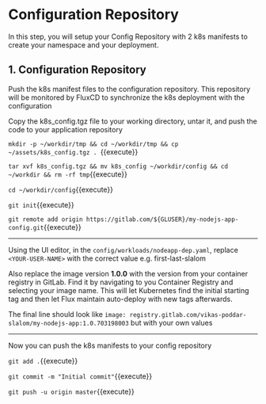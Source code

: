 # Configuration Repository

In this step, you will setup your Config Repository with 2 k8s manifests to create your namespace and your deployment. 

## 1. Configuration Repository

Push the k8s manifest files to the configuration repository. This repository will be monitored by FluxCD to synchronize the k8s deployment with the configuration

Copy the k8s_config.tgz file to your working directory, untar it, and push the code to your application repository

`mkdir -p ~/workdir/tmp && cd ~/workdir/tmp && cp ~/assets/k8s_config.tgz . `{{execute}}

`tar xvf k8s_config.tgz && mv k8s_config ~/workdir/config && cd ~/workdir && rm -rf tmp`{{execute}}

`cd ~/workdir/config`{{execute}}

`git init`{{execute}}

`git remote add origin https://gitlab.com/${GLUSER}/my-nodejs-app-config.git`{{execute}}

---

Using the UI editor, in the `config/workloads/nodeapp-dep.yaml`, replace `<YOUR-USER-NAME>` with the correct value e.g. first-last-slalom

Also replace the image version **1.0.0** with the version from your container registry in GitLab. Find it by navigating to you Container Registry and selecting your image name. This will let Kubernetes find the initial starting tag and then let Flux maintain auto-deploy with new tags afterwards.

The final line should look like `image: registry.gitlab.com/vikas-poddar-slalom/my-nodejs-app:1.0.703198003` but with your own values

---

Now you can push the k8s manifests to your config repository

`git add .`{{execute}}

`git commit -m "Initial commit"`{{execute}}

`git push -u origin master`{{execute}}
